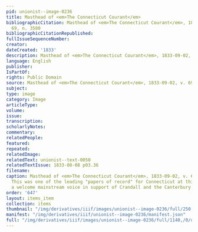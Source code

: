 ```yaml
---
pid: unionist--image-0236
title: Masthead of <em>The Connecticut Courant</em>
bibliographicCitation: Masthead of <em>The Connecticut Courant</em>, 1833-09-02, v.
  69, n. 3580
bibliographicCitationRepublished: 
fullIssueSequenceNumber: 
creator: 
dateCreated: '1833'
description: Masthead of <em>The Connecticut Courant</em>, 1833-09-02, v. 69, n. 3580
language: English
publisher: 
IsPartOf: 
rights: Public Domain
source: Masthead of <em>The Connecticut Courant</em>, 1833-09-02, v. 69, n. 3580
subject: 
type: image
category: Image
articleType: 
volume: 
issue: 
transcription: 
scholarlyNotes: 
commentary: 
relatedPeople: 
featured: 
repeated: 
relatedImage: 
relatedText: unionist--text-0050
relatedTextIssue: 1833-08-08 p03.36
filename: 
caption: Masthead of <em>The Connecticut Courant</em>, 1833-09-02, v. 69, n. 3580.
  This was one of the leading "papers of record" for Connecticut at this time, and
  a welcome mainstream voice in support of Crandall and the Canterbury school.
order: '647'
layout: items_item
collection: items
thumbnail: "/img/derivatives/iiif/images/unionist--image-0236/full/250,/0/default.jpg"
manifest: "/img/derivatives/iiif/unionist--image-0236/manifest.json"
full: "/img/derivatives/iiif/images/unionist--image-0236/full/1140,/0/default.jpg"
---
```

